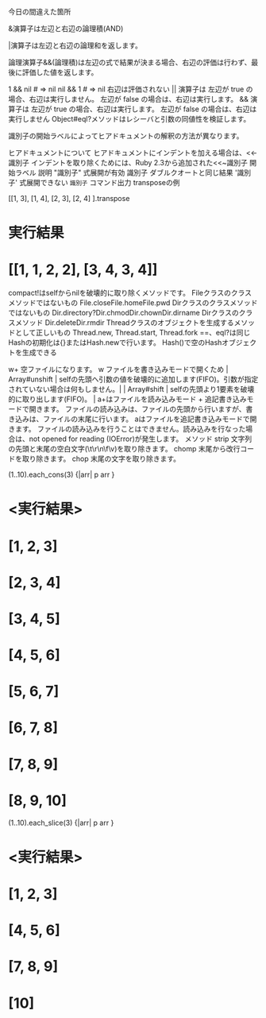今日の間違えた箇所

&演算子は左辺と右辺の論理積(AND)

|演算子は左辺と右辺の論理和を返します。

論理演算子&&(論理積)は左辺の式で結果が決まる場合、右辺の評価は行わず、最後に評価した値を返します。

1 && nil # => nil
nil && 1 # => nil 右辺は評価されない
|| 演算子は
左辺が true の場合、右辺は実行しません。
左辺が false の場合は、右辺は実行します。
&& 演算子は
左辺が true の場合、右辺は実行します。
左辺が false の場合は、右辺は実行しません
Object#eql?メソッドはレシーバと引数の同値性を検証します。

識別子の開始ラベルによってヒアドキュメントの解釈の方法が異なります。

ヒアドキュメントについて
ヒアドキュメントにインデントを加える場合は、<<-識別子
インデントを取り除くためには、Ruby 2.3から追加された<<~識別子
開始ラベル	説明
"識別子"	式展開が有効
識別子	ダブルクオートと同じ結果
'識別子'	式展開できない
`識別子`	コマンド出力
transposeの例

[[1, 3],
 [1, 4],
 [2, 3],
 [2, 4]
].transpose

# 実行結果
# [[1, 1, 2, 2], [3, 4, 3, 4]]
compact!はselfからnilを破壊的に取り除くメソッドです。
Fileクラスのクラスメソッドではないもの
File.closeFile.homeFile.pwd
Dirクラスのクラスメソッドではないもの
Dir.directory?Dir.chmodDir.chownDir.dirname
Dirクラスのクラスメソッド
Dir.deleteDir.rmdir
Threadクラスのオブジェクトを生成するメソッドとして正しいもの
Thread.new, Thread.start, Thread.fork
==、eql?は同じ
Hashの初期化は{}またはHash.newで行います。
Hash()で空のHashオブジェクトを生成できる

w+
空ファイルになります。
w
ファイルを書き込みモードで開くため
| Array#unshift | selfの先頭へ引数の値を破壊的に追加します(FIFO)。引数が指定されていない場合は何もしません。|
| Array#shift | selfの先頭より1要素を破壊的に取り出します(FIFO)。 |
a+はファイルを読み込みモード + 追記書き込みモードで開きます。
ファイルの読み込みは、ファイルの先頭から行いますが、書き込みは、ファイルの末尾に行います。
aはファイルを追記書き込みモードで開きます。
ファイルの読み込みを行うことはできません。読み込みを行なった場合は、not opened for reading (IOError)が発生します。
メソッド
strip	文字列の先頭と末尾の空白文字(\t\r\n\f\v)を取り除きます。
chomp	末尾から改行コードを取り除きます。
chop	末尾の文字を取り除きます。

(1..10).each_cons(3) {|arr| p arr }

# <実行結果>
# [1, 2, 3]
# [2, 3, 4]
# [3, 4, 5]
# [4, 5, 6]
# [5, 6, 7]
# [6, 7, 8]
# [7, 8, 9]
# [8, 9, 10]
(1..10).each_slice(3) {|arr| p arr }

# <実行結果>
# [1, 2, 3]
# [4, 5, 6]
# [7, 8, 9]
# [10]
